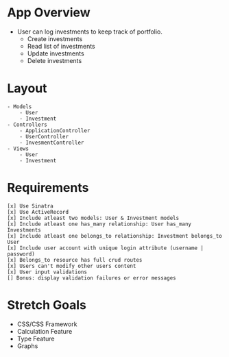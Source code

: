 # App Overview
- User can log investments to keep track of portfolio.
    - Create investments
    - Read list of investments
    - Update investments
    - Delete investments

# Layout
    - Models
        - User
        - Investment
    - Controllers
        - ApplicationController
        - UserController
        - InvesmentController
    - Views
        - User
        - Investment

# Requirements
    [x] Use Sinatra
    [x] Use ActiveRecord
    [x] Include atleast two models: User & Investment models
    [x] Include atleast one has_many relationship: User has_many Investments
    [x] Include atleast one belongs_to relationship: Investment belongs_to User
    [x] Include user account with unique login attribute (username | password)
    [x] Belongs_to resource has full crud routes
    [x] Users can't modify other users content
    [x] User input validations
    [] Bonus: display validation failures or error messages

# Stretch Goals
- CSS/CSS Framework
- Calculation Feature
- Type Feature
- Graphs